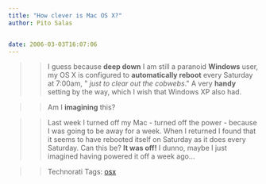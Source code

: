 ```yaml
---
title: "How clever is Mac OS X?"
author: Pito Salas


date: 2006-03-03T16:07:06
---
```



>>

>> I guess because **deep down** I am still a paranoid **Windows** user, my OS
X is configured to **automatically reboot** every Saturday at 7:00am, " _just
to clear out the cobwebs_." A very **handy** setting by the way, which I wish
that Windows XP also had.

>>

>> Am I **imagining** this?

>>

>> Last week I turned off my Mac - turned off the power - because I was going
to be away for a week. When I returned I found that it seems to have rebooted
itself on Saturday as it does every Saturday. Can this be? **It was off!** I
dunno, maybe I just imagined having powered it off a week ago…

>>

>> Technorati Tags: [osx](<http://www.technorati.com/tag/osx>)


